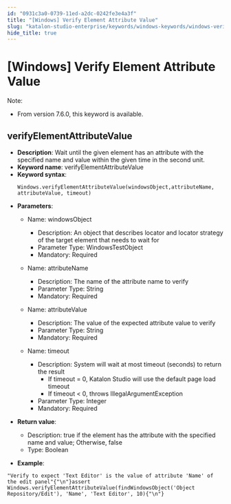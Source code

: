 ```yaml
---
id: "0931c3a0-0739-11ed-a2dc-0242fe3e4a3f"
title: "[Windows] Verify Element Attribute Value"
slug: "katalon-studio-enterprise/keywords/windows-keywords/windows-verify-element-attribute-value"
hide_title: true
---
```


# <a id="id_0" class="anchor_top_offset"/><a id="ariaid-title1" class="anchor_top_offset"/>[Windows] Verify Element Attribute Value

              
<div xmlns="http://www.w3.org/1999/xhtml" className="note note note_note" id="id_0__id"><span className="note__title">Note:</span> 
  <ul className="ul"><li className="li"><p className="p">From version 7.6.0, this keyword is available.</p></li></ul>
</div>
      

## <a id="id_0__id_1" class="anchor_top_offset"/>verifyElementAttributeValue

              
<ul xmlns="http://www.w3.org/1999/xhtml" className="ul"><li className="li">     <strong className="ph b">Description</strong>: Wait until the given element has     an attribute with the specified name and value within the given     time in the second unit.</li><li className="li">     <strong className="ph b">Keyword name</strong>: verifyElementAttributeValue</li><li className="li">     <strong className="ph b">Keyword syntax</strong>:     <pre className="pre codeblock"><code>Windows.verifyElementAttributeValue(windowsObject,attributeName, attributeValue, timeout)</code></pre>   </li><li className="li">     <p className="p">       <strong className="ph b">Parameters</strong>:</p>     <ul className="ul"><li className="li">         <p className="p">Name: windowsObject</p>         <ul className="ul"><li className="li">Description: An object that describes locator and locator             strategy of the target element that needs to wait for</li><li className="li">Parameter Type: WindowsTestObject</li><li className="li">Mandatory: Required</li></ul>       </li><li className="li">         <p className="p">Name: attributeName</p>         <ul className="ul"><li className="li">Description: The name of the attribute name to verify</li><li className="li">Parameter Type: String</li><li className="li">Mandatory: Required</li></ul>       </li><li className="li">         <p className="p">Name: attributeValue</p>         <ul className="ul"><li className="li">Description: The value of the expected attribute value to             verify</li><li className="li">Parameter Type: String</li><li className="li">Mandatory: Required</li></ul>       </li><li className="li">         <p className="p">Name: timeout</p>         <ul className="ul"><li className="li">Description: System will wait at most timeout (seconds) to             return the result              <ul className="ul"><li className="li">If timeout = 0, Katalon Studio will use the default page load                 timeout</li><li className="li">If timeout &lt; 0, throws IllegalArgumentException</li></ul>           </li><li className="li">Parameter Type: Integer</li><li className="li">Mandatory: Required</li></ul>       </li></ul>   </li><li className="li">     <p className="p">       <strong className="ph b">Return value</strong>:</p>     <ul className="ul"><li className="li">Description: true if the element has the attribute with the         specified name and value; Otherwise, false</li><li className="li">Type: Boolean</li></ul>   </li><li className="li">     <p className="p">       <strong className="ph b">Example</strong>:</p>   </li></ul> 
              
<pre xmlns="http://www.w3.org/1999/xhtml" className="pre codeblock"><code>"Verify to expect 'Text Editor' is the value of attribute 'Name' of the edit panel"{"\n"}assert Windows.verifyElementAttributeValue(findWindowsObject('Object Repository/Edit'), 'Name', 'Text Editor', 10){"\n"}</code></pre> 
            
